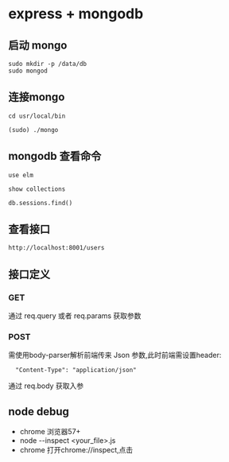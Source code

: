 # express + mongodb
## 启动 mongo

```
sudo mkdir -p /data/db
sudo mongod

```

## 连接mongo

```
cd usr/local/bin

(sudo) ./mongo

```

## mongodb 查看命令
```
use elm

show collections

db.sessions.find()

```
## 查看接口

```
http://localhost:8001/users
```

## 接口定义

### GET 
通过 req.query  或者 req.params 获取参数
### POST 

需使用body-parser解析前端传来 Json 参数,此时前端需设置header:
```
  "Content-Type": "application/json"
```
通过 req.body 获取入参

## node debug
- chrome 浏览器57+
- node --inspect <your_file>.js
- chrome 打开chrome://inspect,点击 